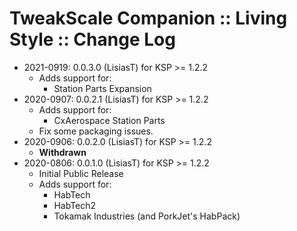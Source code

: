 # TweakScale Companion :: Living Style :: Change Log

* 2021-0919: 0.0.3.0 (LisiasT) for KSP >= 1.2.2
	+ Adds support for:
		- Station Parts Expansion
* 2020-0907: 0.0.2.1 (LisiasT) for KSP >= 1.2.2
	+ Adds support for:
		- CxAerospace Station Parts 
	+ Fix some packaging issues.
* 2020-0906: 0.0.2.0 (LisiasT) for KSP >= 1.2.2
	+ **Withdrawn** 
* 2020-0806: 0.0.1.0 (LisiasT) for KSP >= 1.2.2
	+ Initial Public Release
	+ Adds support for:
		- HabTech
		- HabTech2
		- Tokamak Industries (and PorkJet's HabPack)
  
